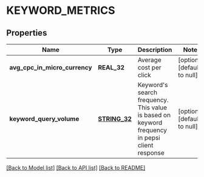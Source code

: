 # KEYWORD_METRICS

## Properties
Name | Type | Description | Notes
------------ | ------------- | ------------- | -------------
**avg_cpc_in_micro_currency** | **REAL_32** | Average cost per click | [optional] [default to null]
**keyword_query_volume** | [**STRING_32**](STRING_32.md) | Keyword&#39;s search frequency. This value is based on keyword frequency in pepsi client response | [optional] [default to null]

[[Back to Model list]](../README.md#documentation-for-models) [[Back to API list]](../README.md#documentation-for-api-endpoints) [[Back to README]](../README.md)


